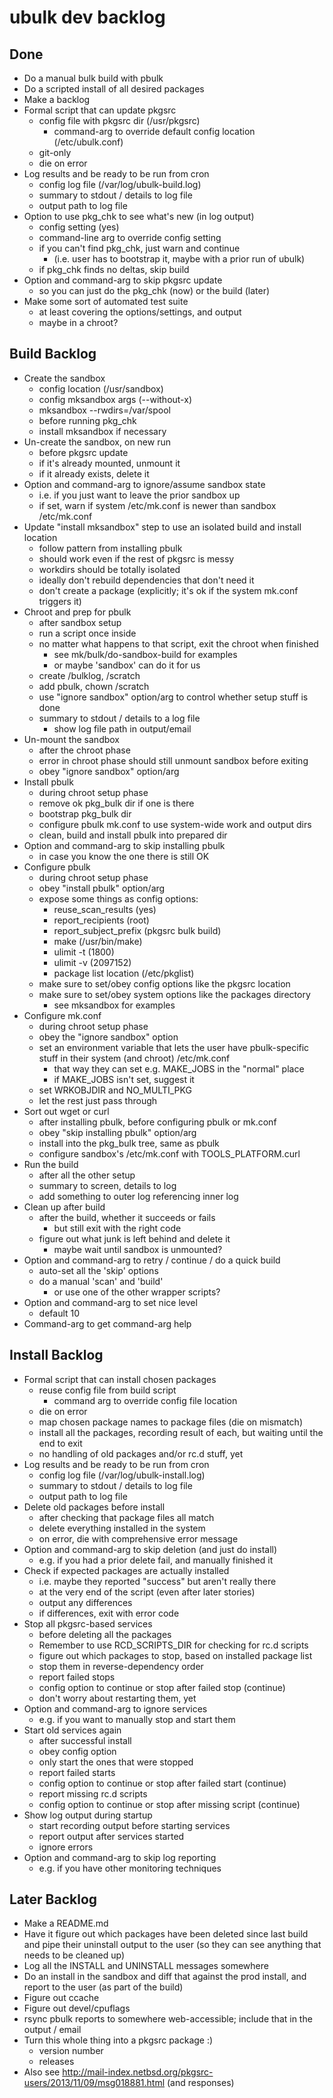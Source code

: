 # ubulk dev backlog

## Done

* Do a manual bulk build with pbulk
* Do a scripted install of all desired packages
* Make a backlog
* Formal script that can update pkgsrc
    - config file with pkgsrc dir (/usr/pkgsrc)
        - command-arg to override default config location (/etc/ubulk.conf)
    - git-only
    - die on error
* Log results and be ready to be run from cron
    - config log file (/var/log/ubulk-build.log)
    - summary to stdout / details to log file
    - output path to log file
* Option to use pkg_chk to see what's new (in log output)
    - config setting (yes)
    - command-line arg to override config setting
    - if you can't find pkg_chk, just warn and continue
        - (i.e. user has to bootstrap it, maybe with a prior run of ubulk)
    - if pkg_chk finds no deltas, skip build
* Option and command-arg to skip pkgsrc update
    - so you can just do the pkg_chk (now) or the build (later)
* Make some sort of automated test suite
    - at least covering the options/settings, and output
    - maybe in a chroot?

## Build Backlog

* Create the sandbox
    - config location (/usr/sandbox)
    - config mksandbox args (--without-x)
    - mksandbox --rwdirs=/var/spool
    - before running pkg_chk
    - install mksandbox if necessary
* Un-create the sandbox, on new run
    - before pkgsrc update
    - if it's already mounted, unmount it
    - if it already exists, delete it
* Option and command-arg to ignore/assume sandbox state
    - i.e. if you just want to leave the prior sandbox up
    - if set, warn if system /etc/mk.conf is newer than sandbox /etc/mk.conf
* Update "install mksandbox" step to use an isolated build and install location
    - follow pattern from installing pbulk
    - should work even if the rest of pkgsrc is messy
    - workdirs should be totally isolated
    - ideally don't rebuild dependencies that don't need it
    - don't create a package (explicitly; it's ok if the system mk.conf triggers it)
* Chroot and prep for pbulk
    - after sandbox setup
    - run a script once inside
    - no matter what happens to that script, exit the chroot when finished
        - see mk/bulk/do-sandbox-build for examples
        - or maybe 'sandbox' can do it for us
    - create /bulklog, /scratch
    - add pbulk, chown /scratch
    - use "ignore sandbox" option/arg to control whether setup stuff is done
    - summary to stdout / details to a log file
        - show log file path in output/email
* Un-mount the sandbox
    - after the chroot phase
    - error in chroot phase should still unmount sandbox before exiting
    - obey "ignore sandbox" option/arg
* Install pbulk
    - during chroot setup phase
    - remove ok pkg_bulk dir if one is there
    - bootstrap pkg_bulk dir
    - configure pbulk mk.conf to use system-wide work and output dirs
    - clean, build and install pbulk into prepared dir
* Option and command-arg to skip installing pbulk
    - in case you know the one there is still OK
* Configure pbulk
    - during chroot setup phase
    - obey "install pbulk" option/arg
    - expose some things as config options:
        - reuse_scan_results (yes)
        - report_recipients (root)
        - report_subject_prefix (pkgsrc bulk build)
        - make (/usr/bin/make)
        - ulimit -t (1800)
        - ulimit -v (2097152)
        - package list location (/etc/pkglist)
    - make sure to set/obey config options like the pkgsrc location
    - make sure to set/obey system options like the packages directory
        - see mksandbox for examples
* Configure mk.conf
    - during chroot setup phase
    - obey the "ignore sandbox" option
    - set an environment variable that lets the user have pbulk-specific stuff in their system (and chroot) /etc/mk.conf
        - that way they can set e.g. MAKE_JOBS in the "normal" place
        - if MAKE_JOBS isn't set, suggest it
    - set WRKOBJDIR and NO_MULTI_PKG
    - let the rest just pass through
* Sort out wget or curl
    - after installing pbulk, before configuring pbulk or mk.conf
    - obey "skip installing pbulk" option/arg
    - install into the pkg_bulk tree, same as pbulk
    - configure sandbox's /etc/mk.conf with TOOLS_PLATFORM.curl
* Run the build
    - after all the other setup
    - summary to screen, details to log
    - add something to outer log referencing inner log
* Clean up after build
    - after the build, whether it succeeds or fails
        - but still exit with the right code
    - figure out what junk is left behind and delete it
        - maybe wait until sandbox is unmounted?
* Option and command-arg to retry / continue / do a quick build
    - auto-set all the 'skip' options
    - do a manual 'scan' and 'build'
        - or use one of the other wrapper scripts?
* Option and command-arg to set nice level
    - default 10
* Command-arg to get command-arg help

## Install Backlog
* Formal script that can install chosen packages
    - reuse config file from build script
        - command arg to override config file location
    - die on error
    - map chosen package names to package files (die on mismatch)
    - install all the packages, recording result of each, but waiting until the end to exit
    - no handling of old packages and/or rc.d stuff, yet
* Log results and be ready to be run from cron
    - config log file (/var/log/ubulk-install.log)
    - summary to stdout / details to log file
    - output path to log file
* Delete old packages before install
    - after checking that package files all match
    - delete everything installed in the system
    - on error, die with comprehensive error message
* Option and command-arg to skip deletion (and just do install)
    - e.g. if you had a prior delete fail, and manually finished it
* Check if expected packages are actually installed
    - i.e. maybe they reported "success" but aren't really there
    - at the very end of the script (even after later stories)
    - output any differences
    - if differences, exit with error code
* Stop all pkgsrc-based services
    - before deleting all the packages
    - Remember to use RCD_SCRIPTS_DIR for checking for rc.d scripts
    - figure out which packages to stop, based on installed package list
    - stop them in reverse-dependency order
    - report failed stops
    - config option to continue or stop after failed stop (continue)
    - don't worry about restarting them, yet
* Option and command-arg to ignore services
    - e.g. if you want to manually stop and start them
* Start old services again
    - after successful install
    - obey config option
    - only start the ones that were stopped
    - report failed starts
    - config option to continue or stop after failed start (continue)
    - report missing rc.d scripts
    - config option to continue or stop after missing script (continue)
* Show log output during startup
    - start recording output before starting services
    - report output after services started
    - ignore errors
* Option and command-arg to skip log reporting
    - e.g. if you have other monitoring techniques

## Later Backlog
* Make a README.md
* Have it figure out which packages have been deleted since last build and pipe their uninstall output to the user (so they can see anything that needs to be cleaned up)
* Log all the INSTALL and UNINSTALL messages somewhere
* Do an install in the sandbox and diff that against the prod install, and report to the user (as part of the build)
* Figure out ccache
* Figure out devel/cpuflags
* rsync pbulk reports to somewhere web-accessible; include that in the output / email
* Turn this whole thing into a pkgsrc package :)
    - version number
    - releases
* Also see http://mail-index.netbsd.org/pkgsrc-users/2013/11/09/msg018881.html (and responses)


